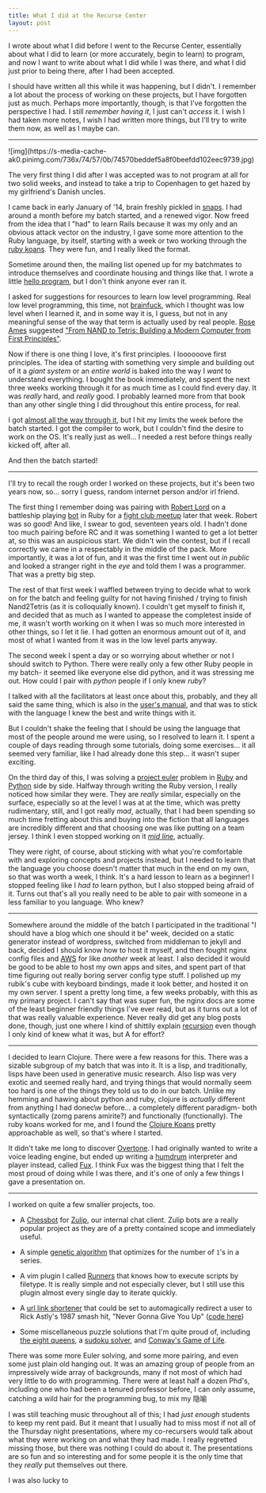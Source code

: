 ```yaml
---
title: What I did at the Recurse Center
layout: post
---
```


I wrote about what I did before I went to the Recurse Center, essentially about
what I did to learn (or more accurately, begin to learn) to program, and now I want
to write about what I did while I was there, and what I did just prior to
being there, after I had been accepted.

I should have written all this while it was happening, but I didn't. I remember
a lot about the process of working on these projects, but I have forgotten just
as much. Perhaps more importantly, though, is that I've forgotten the
perspective I had. I still _remember having it_, I just can't _access_ it. I
wish I had taken more notes, I wish I had written more things, but I'll try to
write them now, as well as I maybe can.

<hr>
![img](https://s-media-cache-ak0.pinimg.com/736x/74/57/0b/74570beddef5a8f0beefdd102eec9739.jpg)

The very first thing I did after I was accepted was to not program at all for
two solid weeks, and instead to take a trip to Copenhagen to get hazed by my
girlfriend's Danish uncles.

I came back in early January of '14, brain freshly pickled in
[snaps](https://en.wikipedia.org/wiki/Snap://en.wikipedia.org/wiki/Snaps). I had
around a month before my batch started, and a renewed vigor. Now freed
from the idea that I "had" to learn Rails because it was my only and an obvious
attack vector on the industry, I gave some more attention to the Ruby language,
by itself, starting with a week or two working through the
[ruby koans](http://rubykoans.com/). They were fun, and I really liked the format.

Sometime around then, the mailing list opened up for my batchmates to introduce
themselves and coordinate housing and things like that. I wrote a little
[hello program](https://github.com/urthbound/hello), but I don't think anyone
ever ran it.

I asked for suggestions for resources to learn low level programming. Real low
level programming, this time, not [brainfuck](/how-brainfuck-works/), which I thought was low level when
I learned it, and in some way it is, I guess, but not in any meaningful sense of the
way that term is actually used by real people. [Rose Ames](https://superluser.recurse.com/) suggested
["From NAND to Tetris: Building a Modern Computer from First Principles"](http://www.nand2tetris.org/).

Now if there is one thing I love, it's first principles. I loooooove first
principles. The idea of starting with something very simple and building out of
it a _giant system_ or an _entire world_ is baked into the way I _want_ to
understand everything. I bought the book immediately, and spent the next three
weeks working through it for as much time as I could find every day. It was
_really_ hard, and _really_ good. I probably learned more from that book than
any other single thing I did throughout this entire process, for real.

I got [almost all the way through it](https://github.com/urthbound/nand2tetris),
but I hit my limits the week before the batch started. I got the compiler to
work, but I couldn't find the desire to work on the OS. It's really just as
well... I needed a rest before things really kicked off, after all.

And then the batch started!

<hr>

I'll try to recall the rough order I worked on these projects, but it's been
two years now, so... sorry I guess, random internet person and/or irl friend.

The first thing I remember doing was pairing with [Robert Lord](https://lord.io/)
on a battleship playing [bot](https://github.com/urthbound/battleship) in Ruby
for a [fight club meetup](http://www.meetup.com/Ruby-Fight-Club/events/164727382/)
later that week. Robert was so good! And like, I swear to god, seventeen years
old. I hadn't done too much pairing before RC and it was something I wanted to
get a lot better at, so this was an auspicious start. We didn't win the
contest, but if I recall correctly we came in a respectably in the middle of the pack.
More importantly, it was a lot of fun, and it was the first time I went out _in
public_ and looked a stranger right in the _eye_ and told them I was a programmer.
That was a pretty big step.

The rest of that first week I waffled between trying to decide what to work on
for the batch and feeling guilty for not having finished / trying to finish
Nand2Tetris (as it is colloquially known). I couldn't get myself to finish it,
and decided that as much as I wanted to appease the completest inside of me, it
wasn't worth working on it when I was so much more interested in other things,
so I let it lie. I had gotten an enormous amount out of it, and most of what I
wanted from it was in the low level parts anyway.

The second week I spent a day or so worrying about whether or not I should
switch to Python. There were really only a few other Ruby people in my batch-
it seemed like everyone else did python, and it was stressing me out. How could
I pair with _python_ people if I only knew _ruby_?

I talked with all the facilitators at least once about this, probably, and they
all said the same thing, which is also in the [user's manual](https://www.recurse.com/manual),
and that was to stick with the language I knew the best and write things with it.

But I couldn't shake the feeling that I should be using the language that most
of the people around me were using, so I resolved to learn it. I spent a
couple of days reading through some tutorials, doing some exercises... it all
seemed very familiar, like I had already done this step... it wasn't super
exciting.

On the third day of this, I was solving a [project euler](https://projecteuler.net/)
problem in
[Ruby](https://github.com/urthbound/euler/blob/master/18_max_path_sum.rb) and
[Python](https://github.com/urthbound/euler/blob/master/18_max_path_sum.py)
side by side. Halfway through writing the Ruby version, I really noticed how
similar they were. They are _really_ similar, especially on the surface,
especially so at the level I was at at the time, which was pretty
rudimentary, still, and I got really _mad_, actually, that I had been spending so
much time fretting about this and buying into the fiction that all languages
are incredibly different and that choosing one was like putting on a team
jersey. I think I even stopped working on it
[_mid line_](https://github.com/urthbound/euler/blob/master/18_max_path_sum.rb#L40), actually.

They were right, of course, about sticking with what you're comfortable with
and exploring concepts and projects instead, but I needed to learn that the
language you choose doesn't matter that much in the end on my own, so that was
worth a week, I think. It's a hard lesson to learn as a beginner! I stopped
feeling like I _had to_ learn python, but I also stopped being afraid of it.
Turns out that's all you really need to be able to pair with someone in a less
familiar to you language. Who knew?

<hr>


Somewhere around the middle of the batch I participated in the traditional "I
should have a blog which one should it be" week, decided on a static generator
instead of wordpress, switched from middleman to jekyll and back, decided I
should know how to host it myself, and then fought nginx config files and [AWS](/into-the-cloud-a-quick-aws-primer/)
for like _another_ week at least. I also decided it would be good to be able to host my
own apps and sites, and spent part of that time figuring out really boring
server config type stuff. I polished up my rubik's cube with keyboard
bindings, made it look better, and hosted it on my own server.  I spent a
pretty long time, a few weeks probably, with this as my primary project. I
can't say that was super fun, the nginx docs are some of the least beginner
friendly things I've ever read, but as it turns out a lot of that was
really valuable experience. Never really did get any blog posts done,
though, just one where I kind of shittily explain [recursion](/recursion/)
even though I only kind of knew what it was, but A for effort?

<hr>

I decided to learn Clojure. There were a few reasons for this. There was a
sizable subgroup of my batch that was into it. It is a lisp, and traditionally,
lisps have been used in generative music research. Also lisp was very exotic
and seemed really hard, and trying things that would normally seem too hard is
one of the things they told us to do in our batch. Unlike my hemming and hawing
about python and ruby, clojure is _actually_ different from anything I had donec\w
before... a completely different paradigm- both syntactically (zomg parens
amirite?) and functionally (functionally). The ruby koans worked for me, and I
found the [Clojure Koans](http://clojurekoans.com/) pretty approachable as
well, so that's where I started.

It didn't take me long to discover [Overtone](http://overtone.github.io/).  I
had originally wanted to write a voice leading engine, but ended up writing a
[humdrum](http://www.musiccog.ohio-state.edu/Humdrum/) interpreter and player
instead, called [Fux](https://github.com/urthbound/fux). I think Fux was the
biggest thing that I felt the most proud of doing while I was there, and it's
one of only a few things I gave a presentation on.

<hr>

I worked on quite a few smaller projects, too.

- A [Chessbot](https://github.com/urthbound/chessbot) for
[Zulip](https://zulip.org/), our internal chat client. Zulip bots are a really
popular project as they are of a pretty contained scope and immediately useful.

- A simple [genetic algorithm](http://localhost:4567/a-simple-gene/) that
  optimizes for the number of `1`'s in a series.

- A vim plugin I called [Runners](https://github.com/urthbound/vim-runners)
  that knows how to execute scripts by filetype. It is really simple and not
  especially clever, but I still use this plugin almost every single day to iterate
  quickly.

- A [url link shortener](https://www.youtube.com/watch?v=dQw4w9WgXcQ) that
  could be set to automagically redirect a user to Rick Astly's 1987 smash hit,
  "Never Gonna Give You Up" ([code here](https://github.com/urthbound/rickroller))

- Some miscellaneous puzzle solutions that I'm quite proud of, including [the
  eight queens](https://github.com/urthbound/puzzles/blob/master/eightqueens.rb),
  a [sudoku solver](https://github.com/urthbound/puzzles/blob/master/sudoku.r://github.com/urthbound/puzzles/blob/master/sudoku.rb),
  and [Conway's Game of Life](https://github.com/urthbound/terrorium/blob/master/life.rb).

There was some more Euler solving, and some more pairing, and even some just
plain old hanging out. It was an amazing group of people from an impressively
wide array of backgrounds, many if not most of which had very little to do with
programming. There were at least half a dozen Phd's, including one who had been
a tenured professor before, I can only assume, catching a wild hair for the
programming bug, to mix my 隐喻

I was still teaching music throughout all of this; I had _just enough_ students
to keep my rent paid. But it meant that I usually had to miss most if not all
of the Thursday night presentations, where my co-recursers would talk about
what they were working on and what they had made. I really regretted missing
those, but there was nothing I could do about it. The presentations are so fun
and so interesting and for some people it is the only time that they _really_
put themselves out there.

I was also lucky to 

